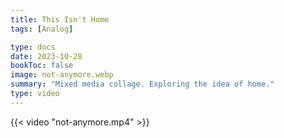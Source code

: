 ```yaml
---
title: This Isn't Home
tags: [Analog]

type: docs
date: 2023-10-28
bookToc: false
image: not-anymore.webp
summary: "Mixed media collage. Exploring the idea of home."
type: video
---
```


{{< video "not-anymore.mp4" >}}
